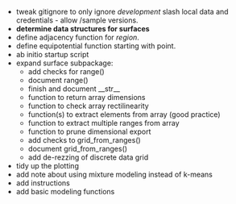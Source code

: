 - tweak gitignore to only ignore _development_ slash local data and credentials - allow /sample versions.
- **determine data structures for surfaces**
- define adjacency function for _region_.
- define equipotential function starting with point.
- ab initio startup script
- expand surface subpackage:
	- add checks for range()
	- document range()
	- finish and document \_\_str__
	- function to return array dimensions
	- function to check array rectilinearity
	- function(s) to extract elements from array (good practice)
	- function to extract multiple ranges from array
	- function to prune dimensional export
	- add checks to grid_from_ranges()
	- document grid_from_ranges()
    - add de-rezzing of discrete data grid
- tidy up the plotting
- add note about using mixture modeling instead of k-means
- add instructions
- add basic modeling functions
